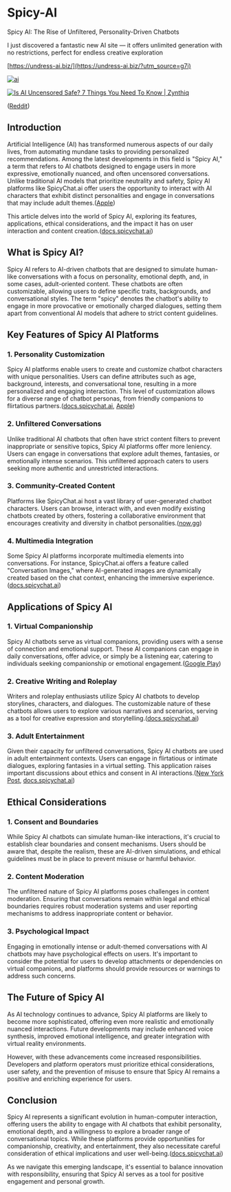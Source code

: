 # Spicy-AI
Spicy AI: The Rise of Unfiltered, Personality-Driven Chatbots

I just discovered a fantastic new AI site — it offers unlimited generation with no restrictions, perfect for endless creative exploration

 [https://undress-ai.biz/](https://undress-ai.biz/?utm_source=g7i)
 
 [![ai](https://i.imgur.com/cAE8Pv1.gif)](https://undress-ai.biz/?utm_source=g7i)

[![Is AI Uncensored Safe? 7 Things You Need To Know | Zynthiq](https://tse2.mm.bing.net/th?id=OIP.iQ1NvDuE_rLfRJnhsngMBAHaD4\&pid=Api)](https://zynthiq.com/is-ai-uncensored-safe/)

([Reddit][1])

## Introduction

Artificial Intelligence (AI) has transformed numerous aspects of our daily lives, from automating mundane tasks to providing personalized recommendations. Among the latest developments in this field is "Spicy AI," a term that refers to AI chatbots designed to engage users in more expressive, emotionally nuanced, and often uncensored conversations. Unlike traditional AI models that prioritize neutrality and safety, Spicy AI platforms like SpicyChat.ai offer users the opportunity to interact with AI characters that exhibit distinct personalities and engage in conversations that may include adult themes.([Apple][2])

This article delves into the world of Spicy AI, exploring its features, applications, ethical considerations, and the impact it has on user interaction and content creation.([docs.spicychat.ai][3])

## What is Spicy AI?

Spicy AI refers to AI-driven chatbots that are designed to simulate human-like conversations with a focus on personality, emotional depth, and, in some cases, adult-oriented content. These chatbots are often customizable, allowing users to define specific traits, backgrounds, and conversational styles. The term "spicy" denotes the chatbot's ability to engage in more provocative or emotionally charged dialogues, setting them apart from conventional AI models that adhere to strict content guidelines.

## Key Features of Spicy AI Platforms

### 1. Personality Customization

Spicy AI platforms enable users to create and customize chatbot characters with unique personalities. Users can define attributes such as age, background, interests, and conversational tone, resulting in a more personalized and engaging interaction. This level of customization allows for a diverse range of chatbot personas, from friendly companions to flirtatious partners.([docs.spicychat.ai][4], [Apple][2])

### 2. Unfiltered Conversations

Unlike traditional AI chatbots that often have strict content filters to prevent inappropriate or sensitive topics, Spicy AI platforms offer more leniency. Users can engage in conversations that explore adult themes, fantasies, or emotionally intense scenarios. This unfiltered approach caters to users seeking more authentic and unrestricted interactions.

### 3. Community-Created Content

Platforms like SpicyChat.ai host a vast library of user-generated chatbot characters. Users can browse, interact with, and even modify existing chatbots created by others, fostering a collaborative environment that encourages creativity and diversity in chatbot personalities.([now.gg][5])

### 4. Multimedia Integration

Some Spicy AI platforms incorporate multimedia elements into conversations. For instance, SpicyChat.ai offers a feature called "Conversation Images," where AI-generated images are dynamically created based on the chat context, enhancing the immersive experience. ([docs.spicychat.ai][6])

## Applications of Spicy AI

### 1. Virtual Companionship

Spicy AI chatbots serve as virtual companions, providing users with a sense of connection and emotional support. These AI companions can engage in daily conversations, offer advice, or simply be a listening ear, catering to individuals seeking companionship or emotional engagement.([Google Play][7])

### 2. Creative Writing and Roleplay

Writers and roleplay enthusiasts utilize Spicy AI chatbots to develop storylines, characters, and dialogues. The customizable nature of these chatbots allows users to explore various narratives and scenarios, serving as a tool for creative expression and storytelling.([docs.spicychat.ai][6])

### 3. Adult Entertainment

Given their capacity for unfiltered conversations, Spicy AI chatbots are used in adult entertainment contexts. Users can engage in flirtatious or intimate dialogues, exploring fantasies in a virtual setting. This application raises important discussions about ethics and consent in AI interactions.([New York Post][8], [docs.spicychat.ai][3])

## Ethical Considerations

### 1. Consent and Boundaries

While Spicy AI chatbots can simulate human-like interactions, it's crucial to establish clear boundaries and consent mechanisms. Users should be aware that, despite the realism, these are AI-driven simulations, and ethical guidelines must be in place to prevent misuse or harmful behavior.

### 2. Content Moderation

The unfiltered nature of Spicy AI platforms poses challenges in content moderation. Ensuring that conversations remain within legal and ethical boundaries requires robust moderation systems and user reporting mechanisms to address inappropriate content or behavior.

### 3. Psychological Impact

Engaging in emotionally intense or adult-themed conversations with AI chatbots may have psychological effects on users. It's important to consider the potential for users to develop attachments or dependencies on virtual companions, and platforms should provide resources or warnings to address such concerns.

## The Future of Spicy AI

As AI technology continues to advance, Spicy AI platforms are likely to become more sophisticated, offering even more realistic and emotionally nuanced interactions. Future developments may include enhanced voice synthesis, improved emotional intelligence, and greater integration with virtual reality environments.

However, with these advancements come increased responsibilities. Developers and platform operators must prioritize ethical considerations, user safety, and the prevention of misuse to ensure that Spicy AI remains a positive and enriching experience for users.

## Conclusion

Spicy AI represents a significant evolution in human-computer interaction, offering users the ability to engage with AI chatbots that exhibit personality, emotional depth, and a willingness to explore a broader range of conversational topics. While these platforms provide opportunities for companionship, creativity, and entertainment, they also necessitate careful consideration of ethical implications and user well-being.([docs.spicychat.ai][3])

As we navigate this emerging landscape, it's essential to balance innovation with responsibility, ensuring that Spicy AI serves as a tool for positive engagement and personal growth.

[1]: https://www.reddit.com/r/SpicyChatAI/comments/17q0tw1/what_is_the_best_way_to_type_out_the_chatbots/?utm_source=chatgpt.com "what is the best way to type out the chatbots conversation examples?"
[2]: https://apps.apple.com/us/app/spicychat-ai-roleplay-chat/id6471116525?utm_source=chatgpt.com "Spicychat AI: Roleplay Chat 17+ - App Store - Apple"
[3]: https://docs.spicychat.ai/?utm_source=chatgpt.com "Welcome to SpicyChat.AI | SpicyChat"
[4]: https://docs.spicychat.ai/product-guides/creating-characters/personality?utm_source=chatgpt.com "Personality - SpicyChat.AI"
[5]: https://now.gg/blog/game-guides/spicychat-ai-guide-en.html?utm_source=chatgpt.com "SpicyChat.ai Guide: Everything You Need to Know - Now.gg"
[6]: https://docs.spicychat.ai/product-guides/premium-features/conversation-images?utm_source=chatgpt.com "Conversation Images - SpicyChat.AI"
[7]: https://play.google.com/store/apps/details?hl=en_US&id=ai.spicy.spicychat.mate&utm_source=chatgpt.com "Spicy Chat: AI boy & girl - Apps on Google Play"
[8]: https://nypost.com/2025/04/30/shopping/imagiyo-ai-image-generator-lifetime-subscription-is-91-off/?utm_source=chatgpt.com "Finally, an AI image generator that won't judge your spicy prompts"
